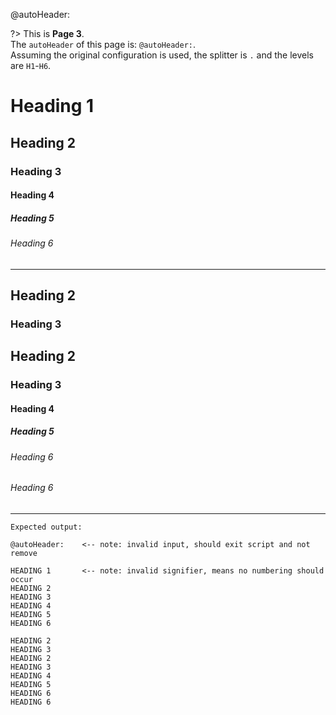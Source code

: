 @autoHeader:

?> This is **Page 3**.<br>The `autoHeader` of this page is: `@autoHeader:`.<br>Assuming the original configuration is used, the splitter is `.` and the levels are `H1`-`H6`.

# Heading 1

## Heading 2

### Heading 3

#### Heading 4

##### Heading 5

###### Heading 6

---

## Heading 2

### Heading 3

## Heading 2

### Heading 3

#### Heading 4

##### Heading 5

###### Heading 6

###### Heading 6

---

```text
Expected output:

@autoHeader:    <-- note: invalid input, should exit script and not remove

HEADING 1       <-- note: invalid signifier, means no numbering should occur
HEADING 2
HEADING 3
HEADING 4
HEADING 5
HEADING 6

HEADING 2
HEADING 3
HEADING 2
HEADING 3
HEADING 4
HEADING 5
HEADING 6
HEADING 6
```
